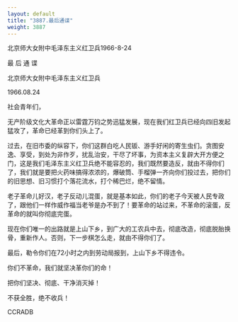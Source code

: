 ```yaml
---
layout: default
title: "3887.最后通谍"
weight: 3887
---
```


北京师大女附中毛泽东主义红卫兵1966-8-24

最  后  通  谍

北京师大女附中毛泽东主义红卫兵

1966.08.24

社会青年们，

无产阶级文化大革命正以雷霆万钧之势迅猛发展，现在我们红卫兵已经向四旧发起猛攻了，革命已经革到你们头上了。

过去，在旧市委的纵容下，你们这群白吃人民钣、游手好闲的寄生虫们。贪图安逸、享受，到处为非作歹，扰乱治安，干尽了坏事，为资本主义复辟大开方便之门，这是我们毛泽东主义红卫兵绝不能容忍的，我们既然要造反，就由不得你们了，我们就是要把火药味搞得浓浓的，爆破筒、手榴弹一齐向你们投过去，把你们的旧思想、旧习惯打个落花流水，打个稀巴烂，绝不留情。

老子革命儿好汉，老子反动儿混蛋，就是基本如此，你们的老子今天被人民专政了，跟他们一样作威作福当老爷是办不到了！要革命的站过来，不革命的滚蛋，反革命的就叫你彻底完蛋。

现在你们唯一的出路就是上山下乡，到广大的工农兵中去，彻底改造，彻底脱胎换骨，重新作人。否则，下一步棋怎么走，就由不得你们了。

最后，勒令你们在72小时之内到劳动局报到，上山下乡不得违令。

你们不革命，我们就坚决革你们的命！

把你们坚决、彻底、干净消灭掉！

不获全胜，绝不收兵！

CCRADB

